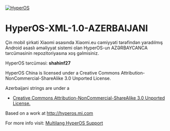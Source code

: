 [![HyperOS](https://i.imgur.com/DBEfanq.png)](https://xiaomi.eu/)

# HyperOS-XML-1.0-AZERBAIJANI

Çin mobil şirkəti Xiaomi əsasında Xiaomi.eu cəmiyyəti tərəfindən yaradılmış Android əsaslı əməliyyat sistemi olan HyperOS-un AZƏRBAYCANCA tərcüməsinin repozitoriyasına xoş gəlmisiniz.

HyperOS tərcüməsi: **shahinf27**


HyperOS China is licensed under a Creative Commons Attribution-NonCommercial-ShareAlike 3.0 Unported License.

Azerbaijani strings are under a 
- [Creative Commons Attribution-NonCommercial-ShareAlike 3.0 Unported License.](http://creativecommons.org/licenses/by-nc-sa/3.0/)

Based on a work at http://hyperos.mi.com

For more info visit:
[Multilang HyperOS Support](http://xiaomi.eu) 
